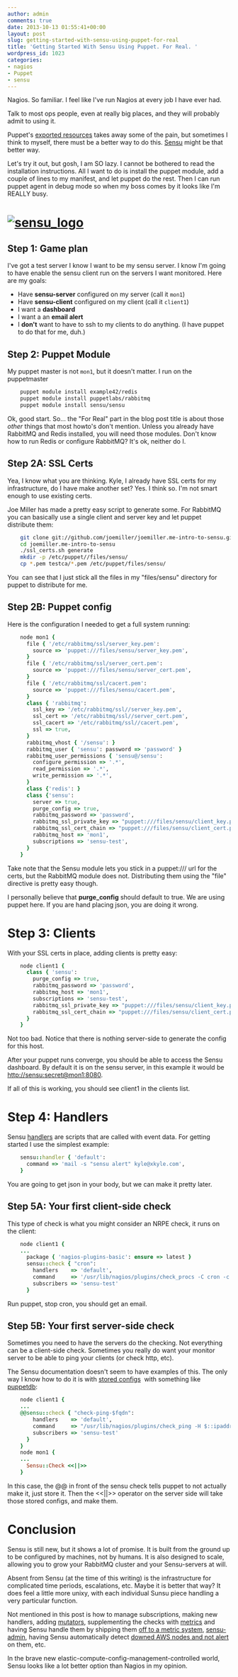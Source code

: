 ```yaml
---
author: admin
comments: true
date: 2013-10-13 01:55:41+00:00
layout: post
slug: getting-started-with-sensu-using-puppet-for-real
title: 'Getting Started With Sensu Using Puppet. For Real. '
wordpress_id: 1023
categories:
- nagios
- Puppet
- sensu
---
```


Nagios. So familiar. I feel like I've run Nagios at every job I have ever had.

Talk to most ops people, even at really big places, and they will probably admit
 to using it.

Puppet's [exported resources](http://docs.puppetlabs.com/guides/exported_resources.html) 
takes away some of the pain, but sometimes I think to myself, there must be a
 better way to do this. [Sensu](http://sensuapp.org/) might be that better way.

Let's try it out, but gosh, I am SO lazy. I cannot be bothered to read the 
installation instructions. All I want to do is install the puppet module,
 add a couple of lines to my manifest, and let puppet do the rest. Then I 
can run puppet agent in debug mode so when my boss comes by it looks like 
I'm REALLY busy.

# [![sensu\_logo](/uploads/sensu_logo_large-300x260.png)](/uploads/sensu\_logo\_large.png)

## Step 1: Game plan

I've got a test server I know I want to be my sensu server. I know I'm going to
 have enable the sensu client run on the servers I want monitored. Here are my
 goals:
	
  * Have **sensu-server** configured on my server (call it `mon1`)
  * Have **sensu-client** configured on my client (call it `client1`)
  * I want a **dashboard**
  * I want a an **email alert**
  * I **don't** want to have to ssh to my clients to do anything. (I have puppet to do that for me, duh.)

## Step 2: Puppet Module

My puppet master is not `mon1`, but it doesn't matter. I run on the puppetmaster
    
```bash
    puppet module install example42/redis
    puppet module install puppetlabs/rabbitmq
    puppet module install sensu/sensu
```

Ok, good start. So...  the "For Real" part in the blog post title is about those
 *other* things that most howto's don't mention. Unless you already have 
RabbitMQ and Redis installed, you will need those modules. Don't know how to 
run Redis or configure RabbitMQ? It's ok, neither do I.

## Step 2A: SSL Certs

Yea, I know what you are thinking. Kyle, I already have SSL certs for my 
infrastructure, do I have make another set? Yes. I think so. I'm not smart 
enough to use existing certs.

Joe Miller has made a pretty easy script to generate some. For RabbitMQ 
you can basically use a single client and server key and let puppet distribute them:

```bash
    git clone git://github.com/joemiller/joemiller.me-intro-to-sensu.git
    cd joemiller.me-intro-to-sensu
    ./ssl_certs.sh generate
    mkdir -p /etc/puppet//files/sensu/
    cp *.pem testca/*.pem /etc/puppet/files/sensu/
```

You  can see that I just stick all the files in my "files/sensu" directory 
for puppet to distribute for me.

## Step 2B: Puppet config

Here is the configuration I needed to get a full system running:
    
```ruby
    node mon1 {
      file { '/etc/rabbitmq/ssl/server_key.pem':
        source => 'puppet:///files/sensu/server_key.pem',
      }
      file { '/etc/rabbitmq/ssl/server_cert.pem':
        source => 'puppet:///files/sensu/server_cert.pem',
      }
      file { '/etc/rabbitmq/ssl/cacert.pem':
        source => 'puppet:///files/sensu/cacert.pem',
      }
      class { 'rabbitmq':
        ssl_key => '/etc/rabbitmq/ssl//server_key.pem',
        ssl_cert => '/etc/rabbitmq/ssl//server_cert.pem',
        ssl_cacert => '/etc/rabbitmq/ssl//cacert.pem',
        ssl => true,
      }
      rabbitmq_vhost { '/sensu': }
      rabbitmq_user { 'sensu': password => 'password' }
      rabbitmq_user_permissions { 'sensu@/sensu':
        configure_permission => '.*',
        read_permission => '.*',
        write_permission => '.*',
      }
      class {'redis': }
      class {'sensu':
        server => true,
        purge_config => true,
        rabbitmq_password => 'password',
        rabbitmq_ssl_private_key => "puppet:///files/sensu/client_key.pem",
        rabbitmq_ssl_cert_chain => "puppet:///files/sensu/client_cert.pem",
        rabbitmq_host => 'mon1',
        subscriptions => 'sensu-test',
      }
    }
```

Take note that the Sensu module lets you stick in a puppet:/// url for the 
certs, but the RabbitMQ module does not. Distributing them using the "file"
 directive is pretty easy though.

I personally believe that **purge_config** should default to true. We are using
 puppet here. If you are hand placing json, you are doing it wrong.

# Step 3: Clients

With your SSL certs in place, adding clients is pretty easy:
  
```ruby  
    node client1 {
      class { 'sensu':
        purge_config => true,
        rabbitmq_password => 'password', 
        rabbitmq_host => 'mon1',
        subscriptions => 'sensu-test',
        rabbitmq_ssl_private_key => "puppet:///files/sensu/client_key.pem",
        rabbitmq_ssl_cert_chain => "puppet:///files/sensu/client_cert.pem", 
      }
    }
```

Not too bad. Notice that there is nothing server-side to generate the config
 for this host.

After your puppet runs converge, you should be able to access the Sensu 
dashboard. By default it is on the sensu server, in this example it would be
[http://sensu:secret@mon1:8080](http://sensu:secret@mon1:8080).

If all of this is working, you should see client1 in the clients list.

# Step 4: Handlers

Sensu [handlers](http://docs.sensuapp.org/0.11/handlers.html) are scripts 
that are called with event data. For getting started I use the simplest example:

```ruby
    sensu::handler { 'default':
      command => 'mail -s "sensu alert" kyle@xkyle.com',
    }
```

You are going to get json in your body, but we can make it pretty later.

## Step 5A: Your first client-side check

This type of check is what you might consider an NRPE check, it runs on the client:
    
```ruby
    node client1 {
    ...
      package { 'nagios-plugins-basic': ensure => latest } 
      sensu::check { "cron":
        handlers    => 'default',
        command     => '/usr/lib/nagios/plugins/check_procs -C cron -c 1:10',
        subscribers => 'sensu-test'
      }
```

Run puppet, stop cron, you should get an email.

## Step 5B: Your first server-side check

Sometimes you need to have the servers do the checking. Not everything can be
 a client-side check. Sometimes you really do want your monitor server to be
 able to ping your clients (or check http, etc).

The Sensu documentation doesn't seem to have examples of this. The only way
 I know how to do it is with [stored configs](http://docs.puppetlabs.com/guides/exported_resources.html)
 with something like 
[puppetdb](http://docs.puppetlabs.com/guides/exported_resources.html):

```ruby
    node client1 {
    ...
    @@sensu::check { "check-ping-$fqdn":
        handlers    => 'default',
        command     => "/usr/lib/nagios/plugins/check_ping -H $::ipaddress -w 100.0,60% -c 200.0,90% ",
        subscribers => 'sensu-test'
      }
    }
    node mon1 {
    ...
      Sensu::Check <<||>>
    }
```

In this case, the @@ in front of the sensu check tells puppet to not actually
 make it, just store it. Then the <<||>> operator on the server side will take
 those stored configs, and make them.

# Conclusion

Sensu is still new, but it shows a lot of promise. It is built from the ground 
up to be configured by machines, not by humans. It is also designed to scale, 
allowing you to grow your RabbitMQ cluster and your Sensu-servers at will.

Absent from Sensu (at the time of this writing) is the infrastructure for 
complicated time periods, escalations, etc. Maybe it is better that way? It 
does feel a little more unixy, with each individual Sunsu piece handling a 
very particular function.

Not mentioned in this post is how to manage subscriptions, making new handlers,
adding [mutators](http://docs.sensuapp.org/0.11/mutators.html), supplementing 
the checks with [metrics](http://docs.sensuapp.org/0.11/adding_a_metric.html) 
and having Sensu handle them by shipping them 
[off to a metric system](http://docs.sensuapp.org/0.11/adding_a_metric.html),
 [sensu-admin](https://github.com/sensu/sensu-admin), having Sensu automatically
 detect [downed AWS nodes and not alert](https://github.com/agent462/sensu-handler-awsdecomm)
 on them, etc.

In the brave new elastic-compute-config-management-controlled world, Sensu
 looks like a lot better option than Nagios in my opinion.

